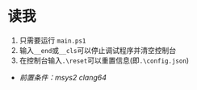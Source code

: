 # 读我

1. 只需要运行 ``main.ps1``<br/>
2. 输入``__end``或``__cls``可以停止调试程序并清空控制台<br/>
3. 在控制台输入``.\reset``可以重置信息(即``.\config.json``)<br/>

- *前置条件：msys2 clang64*

